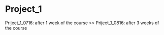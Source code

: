 # Project_1

Priject_1_0716: after 1 week of the course >> Priject_1_0816: after 3 weeks of the course
